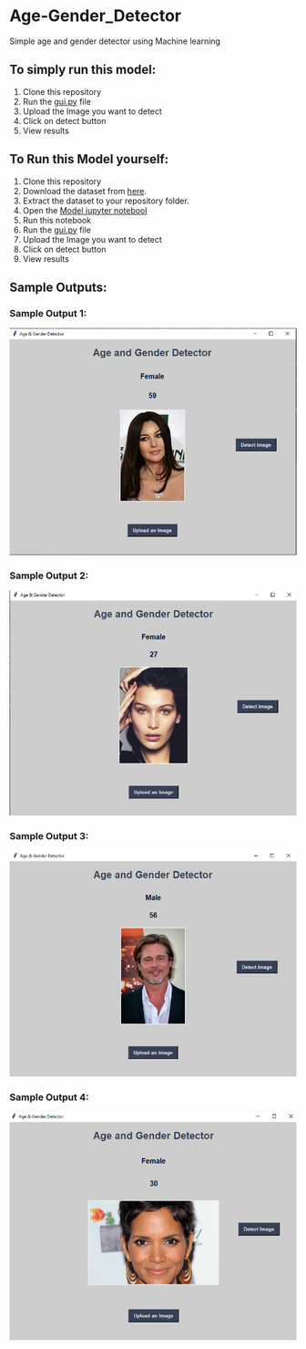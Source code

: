 # Age-Gender_Detector
Simple age and gender detector using Machine learning
## To simply run this model:
1. Clone this repository
2. Run the [gui.py](https://github.com/amish82828/Age-and-Gender-Detector/blob/main/gui.py) file
3. Upload the Image you want to detect
4. Click on detect button
5. View results

## To Run this Model yourself:
1. Clone this repository
2. Download the dataset from [here](https://www.kaggle.com/jangedoo/utkface-new). 
3. Extract the dataset to your repository folder.
4. Open the [Model jupyter notebool](https://github.com/amish82828/Age-and-Gender-Detector/blob/main/Model.ipynb)
5. Run this notebook
6. Run the [gui.py](https://github.com/amish82828/Age-and-Gender-Detector/blob/main/gui.py) file
7. Upload the Image you want to detect
8. Click on detect button
9. View results

## Sample Outputs:
### Sample Output 1:
![Sample Output 1](https://github.com/amish82828/Age-and-Gender-Detector/blob/main/Output_Image_1.PNG)
### Sample Output 2:
![Sample Output 2](https://github.com/amish82828/Age-and-Gender-Detector/blob/main/Output_Image_2.PNG)
### Sample Output 3:
![Sample Output 3](https://github.com/amish82828/Age-and-Gender-Detector/blob/main/Output_Image_3.PNG)
### Sample Output 4:
![Sample Output 4](https://github.com/amish82828/Age-and-Gender-Detector/blob/main/Output_Image_4.PNG)
